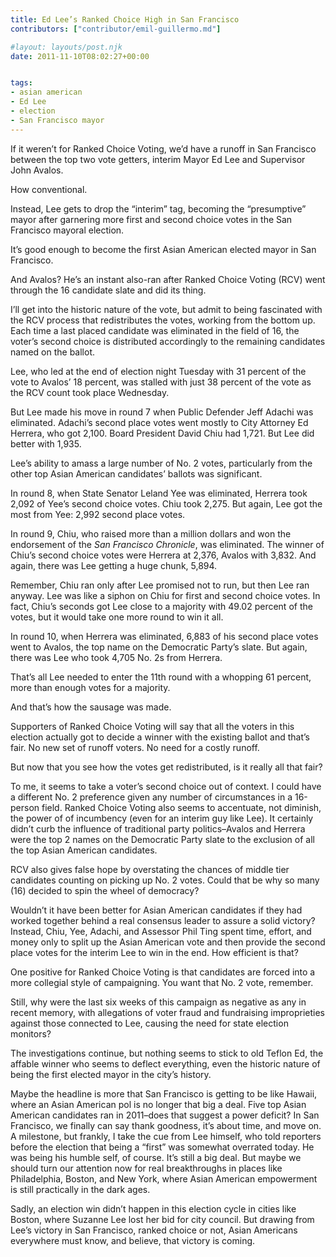 ```yaml
---
title: Ed Lee’s Ranked Choice High in San Francisco
contributors: ["contributor/emil-guillermo.md"]

#layout: layouts/post.njk
date: 2011-11-10T08:02:27+00:00


tags:
- asian american
- Ed Lee
- election
- San Francisco mayor
---
```


If it weren’t for Ranked Choice Voting, we’d have a runoff in San Francisco
between the top two vote getters, interim Mayor Ed Lee and Supervisor John
Avalos.

How conventional.

Instead, Lee gets to drop the “interim” tag, becoming the “presumptive” mayor
after garnering more first and second choice votes in the San Francisco mayoral
election.

It’s good enough to become the first Asian American elected mayor in San
Francisco.

And Avalos? He’s an instant also-ran after Ranked Choice Voting (RCV) went
through the 16 candidate slate and did its thing.

I’ll get into the historic nature of the vote, but admit to being fascinated
with the RCV process that redistributes the votes, working from the bottom up.
Each time a last placed candidate was eliminated in the field of 16, the voter’s
second choice is distributed accordingly to the remaining candidates named on
the ballot.

Lee, who led at the end of election night Tuesday with 31 percent of the vote to
Avalos’ 18 percent, was stalled with just 38 percent of the vote as the RCV
count took place Wednesday.

But Lee made his move in round 7 when Public Defender Jeff Adachi was
eliminated. Adachi’s second place votes went mostly to City Attorney Ed Herrera,
who got 2,100. Board President David Chiu had 1,721. But Lee did better with
1,935.

Lee’s ability to amass a large number of No. 2 votes, particularly from the
other top Asian American candidates’ ballots was significant.

In round 8, when State Senator Leland Yee was eliminated, Herrera took 2,092 of
Yee’s second choice votes. Chiu took 2,275. But again, Lee got the most from
Yee:  2,992 second place votes.

In round 9, Chiu, who raised more than a million dollars and won the endorsement
of the _San Francisco Chronicle_, was eliminated. The winner of Chiu’s second
choice votes were Herrera at 2,376, Avalos with 3,832. And again, there was Lee
getting a huge chunk, 5,894.

Remember, Chiu ran only after Lee promised not to run, but then Lee ran anyway.
Lee was like a siphon on Chiu for first and second choice votes. In fact, Chiu’s
seconds got Lee close to a majority with 49.02 percent of the votes, but it
would take one more round to win it all.

In round 10, when Herrera was eliminated, 6,883 of his second place votes went
to Avalos, the top name on the Democratic Party’s slate. But again, there was
Lee who took 4,705 No. 2s from Herrera.

That’s all Lee needed to enter the 11th round with a whopping 61 percent, more
than enough votes for a majority.

And that’s how the sausage was made.

Supporters of Ranked Choice Voting will say that all the voters in this election
actually got to decide a winner with the existing ballot and that’s fair. No new
set of runoff voters. No need for a costly runoff.

But now that you see how the votes get redistributed, is it really all that
fair?

To me, it seems to take a voter’s second choice out of context. I could have a
different No. 2 preference given any number of circumstances in a 16-person
field. Ranked Choice Voting also seems to accentuate, not diminish, the power of
of incumbency (even for an interim guy like Lee). It certainly didn’t curb the
influence of traditional party politics–Avalos and Herrera were the top 2 names
on the Democratic Party slate to the exclusion of all the top Asian American
candidates.

RCV also gives false hope by overstating the chances of middle tier candidates
counting on picking up No. 2 votes. Could that be why so many (16) decided to
spin the wheel of democracy?

Wouldn’t it have been better for Asian American candidates if they had worked
together behind a real consensus leader to assure a solid victory? Instead,
Chiu, Yee, Adachi, and Assessor Phil Ting spent time, effort, and money only to
split up the Asian American vote and then provide the second place votes for the
interim Lee to win in the end. How efficient is that?

One positive for Ranked Choice Voting is that candidates are forced into a more
collegial style of campaigning. You want that No. 2 vote, remember.

Still, why were the last six weeks of this campaign as negative as any in recent
memory, with allegations of voter fraud and fundraising improprieties against
those connected to Lee, causing the need for state election monitors?

The investigations continue, but nothing seems to stick to old Teflon Ed, the
affable winner who seems to deflect everything, even the historic nature of
being the first elected mayor in the city’s history.

Maybe the headline is more that San Francisco is getting to be like Hawaii,
where an Asian American pol is no longer that big a deal. Five top Asian
American candidates ran in 2011–does that suggest a power deficit? In San
Francisco, we finally can say thank goodness, it’s about time, and move on. A
milestone, but frankly, I take the cue from Lee himself, who told reporters
before the election that being a “first” was somewhat overrated today. He was
being his humble self, of course. It’s still a big deal. But maybe we should
turn our attention now for real breakthroughs in places like Philadelphia,
Boston, and New York, where Asian American empowerment is still practically in
the dark ages.

Sadly, an election win didn’t happen in this election cycle in cities like
Boston, where Suzanne Lee lost her bid for city council. But drawing from Lee’s
victory in San Francisco, ranked choice or not, Asian Americans everywhere must
know, and believe, that victory is coming.
